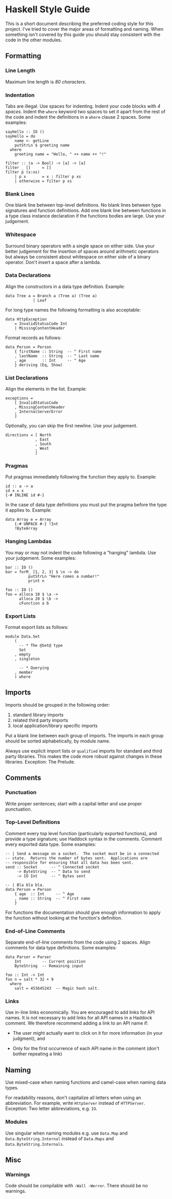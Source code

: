 Haskell Style Guide
===================

This is a short document describing the preferred coding style for
this project.  I've tried to cover the major areas of formatting and
naming.  When something isn't covered by this guide you should stay
consistent with the code in the other modules.

Formatting
----------

### Line Length

Maximum line length is *80 characters*.

### Indentation

Tabs are illegal. Use spaces for indenting.  Indent your code blocks
with *4 spaces*.  Indent the `where` keyword two spaces to set it
apart from the rest of the code and indent the definitions in a
`where` clause 2 spaces. Some examples:

    sayHello :: IO ()
    sayHello = do
        name <- getLine
        putStrLn $ greeting name
      where
        greeting name = "Hello, " ++ name ++ "!"

    filter :: (a -> Bool) -> [a] -> [a]
    filter _ []     = []
    filter p (x:xs)
        | p x       = x : filter p xs
        | otherwise = filter p xs

### Blank Lines

One blank line between top-level definitions.  No blank lines between
type signatures and function definitions.  Add one blank line between
functions in a type class instance declaration if the functions bodies
are large.  Use your judgement.

### Whitespace

Surround binary operators with a single space on either side.  Use
your better judgement for the insertion of spaces around arithmetic
operators but always be consistent about whitespace on either side of
a binary operator.  Don't insert a space after a lambda.

### Data Declarations

Align the constructors in a data type definition.  Example:

    data Tree a = Branch a (Tree a) (Tree a)
                | Leaf

For long type names the following formatting is also acceptable:

    data HttpException
        = InvalidStatusCode Int
        | MissingContentHeader

Format records as follows:

    data Person = Person
        { firstName :: String  -- ^ First name
        , lastName  :: String  -- ^ Last name
        , age       :: Int     -- ^ Age
        } deriving (Eq, Show)

### List Declarations

Align the elements in the list.  Example:

    exceptions =
        [ InvalidStatusCode
        , MissingContentHeader
        , InternalServerError
        ]

Optionally, you can skip the first newline.  Use your judgement.

    directions = [ North
                 , East
                 , South
                 , West
                 ]

### Pragmas

Put pragmas immediately following the function they apply to.
Example:

    id :: a -> a
    id x = x
    {-# INLINE id #-}

In the case of data type definitions you must put the pragma before
the type it applies to.  Example:

    data Array e = Array
        {-# UNPACK #-} !Int
        !ByteArray

### Hanging Lambdas

You may or may not indent the code following a "hanging" lambda.  Use
your judgement. Some examples:

    bar :: IO ()
    bar = forM_ [1, 2, 3] $ \n -> do
              putStrLn "Here comes a number!"
              print n

    foo :: IO ()
    foo = alloca 10 $ \a ->
          alloca 20 $ \b ->
          cFunction a b

### Export Lists

Format export lists as follows:

    module Data.Set
        (
          -- * The @Set@ type
          Set
        , empty
        , singleton

          -- * Querying
        , member
        ) where

Imports
-------

Imports should be grouped in the following order:

1. standard library imports
2. related third party imports
3. local application/library specific imports

Put a blank line between each group of imports.  The imports in each
group should be sorted alphabetically, by module name.

Always use explicit import lists or `qualified` imports for standard
and third party libraries.  This makes the code more robust against
changes in these libraries.  Exception: The Prelude.

Comments
--------

### Punctuation

Write proper sentences; start with a capital letter and use proper
punctuation.

### Top-Level Definitions

Comment every top level function (particularly exported functions),
and provide a type signature; use Haddock syntax in the comments.
Comment every exported data type.  Some examples:

    -- | Send a message on a socket.  The socket must be in a connected
    -- state.  Returns the number of bytes sent.  Applications are
    -- responsible for ensuring that all data has been sent.
    send :: Socket      -- ^ Connected socket
         -> ByteString  -- ^ Data to send
         -> IO Int      -- ^ Bytes sent

    -- | Bla bla bla.
    data Person = Person
        { age  :: Int     -- ^ Age
        , name :: String  -- ^ First name
        }

For functions the documentation should give enough information to
apply the function without looking at the function's definition.

### End-of-Line Comments

Separate end-of-line comments from the code using 2 spaces.  Align
comments for data type definitions.  Some examples:

    data Parser = Parser
        Int         -- Current position
        ByteString  -- Remaining input

    foo :: Int -> Int
    foo n = salt * 32 + 9
      where
        salt = 453645243  -- Magic hash salt.

### Links

Use in-line links economically.  You are encouraged to add links for
API names.  It is not necessary to add links for all API names in a
Haddock comment.  We therefore recommend adding a link to an API name
if:

* The user might actually want to click on it for more information (in
  your judgment), and

* Only for the first occurrence of each API name in the comment (don't
  bother repeating a link)

Naming
------

Use mixed-case when naming functions and camel-case when naming data
types.

For readability reasons, don't capitalize all letters when using an
abbreviation.  For example, write `HttpServer` instead of
`HTTPServer`.  Exception: Two letter abbreviations, e.g. `IO`.

### Modules

Use singular when naming modules e.g. use `Data.Map` and
`Data.ByteString.Internal` instead of `Data.Maps` and
`Data.ByteString.Internals`.

Misc
----

### Warnings ###

Code should be compilable with `-Wall -Werror`. There should be no
warnings.
